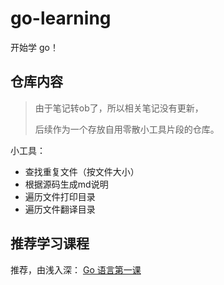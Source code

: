 # go-learning

开始学 go！

## 仓库内容

> 由于笔记转ob了，所以相关笔记没有更新，
> 
> 后续作为一个存放自用零散小工具片段的仓库。

小工具：

- 查找重复文件（按文件大小）
- 根据源码生成md说明
- 遍历文件打印目录
- 遍历文件翻译目录


## 推荐学习课程

推荐，由浅入深： [Go 语言第一课](https://time.geekbang.org/column/intro/100093501?tab=catalog)




